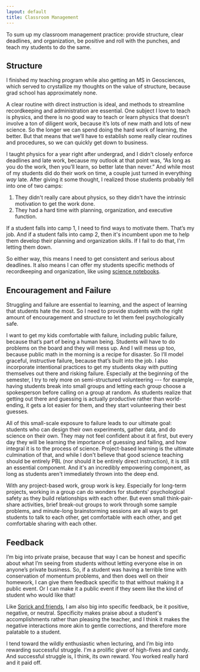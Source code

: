 ```yaml
---
layout: default
title: Classroom Management
---
```

To sum up my classroom management practice: provide structure, clear deadlines, and organization, be positive and roll with the punches, and teach my students to do the same.

## Structure
I finished my teaching program while also getting an MS in Geosciences, which served to crystallize my thoughts on the value of structure, because grad school has approximately none. 

A clear routine with direct instruction is ideal, and methods to streamline recordkeeping and administration are essential. One subject I love to teach is physics, and there is no good way to teach or learn physics that doesn’t involve a ton of diligent work, because it’s lots of new math and lots of new science. So the longer we can spend doing the hard work of learning, the better. But that means that we’ll have to establish some really clear routines and procedures, so we can quickly get down to business. 

I taught physics for a year right after undergrad, and I didn't closely enforce deadlines and late work, because my outlook at that point was, “As long as you do the work, then you’ll learn, so better late than never.” And while most of my students did do their work on time, a couple just turned in everything *way* late. After giving it some thought, I realized those students probably fell into one of two camps:
1. They didn't really care about physics, so they didn't have the intrinsic motivation to get the work done.
2. They had a hard time with planning, organization, and executive function. 

If a student falls into camp 1, I need to find ways to motivate them. That’s my job. And if a student falls into camp 2, then it's incumbent upon me to help them develop their planning and organization skills. If I fail to do that, I'm letting them down. 

So either way, this means I need to get consistent and serious about deadlines. It also means I can offer my students specific methods of recordkeeping and organization, like using <a href="https://www.calacademy.org/educators/science-notebook-corner">science notebooks</a>.

## Encouragement and Failure
Struggling and failure are essential to learning, and the aspect of learning that students hate the most. So I need to provide students with the right amount of encouragement and structure to let them feel psychologically safe. 

I want to get my kids comfortable with failure, including public failure, because that’s part of being a human being. Students will have to do problems on the board and they will mess up. And I will mess up too, because public math in the morning is a recipe for disaster. So I’ll model graceful, instructive failure, because that’s built into the job. 
I also incorporate intentional practices to get my students okay with putting themselves out there and risking failure. Especially at the beginning of the semester, I try to rely more on semi-structured volunteering --- for example, having students break into small groups and letting each group choose a spokesperson before calling on a group at random. As students realize that getting out there and guessing is actually productive rather than world-ending, it gets a lot easier for them, and they start volunteering their best guesses. 

All of this small-scale exposure to failure leads to our ultimate goal: students who can design their own experiments, gather data, and do science on their own. They may not feel confident about it at first, but every day they will be learning the importance of guessing and failing, and how integral it is to the process of science. Project-based learning is the ultimate culmination of that, and while I don't believe that good science teaching should be entirely PBL (nor should it be entirely direct instruction), it is still an essential component. And it's an incredibly empowering component, as long as students aren't immediately thrown into the deep end. 

With any project-based work, group work is key. Especially for long-term projects, working in a group can do wonders for students' psychological safety as they build relationships with each other. But even small think-pair-share activities, brief break-out groups to work through some sample problems, and minute-long brainstorming sessions are all ways to get students to talk to each other, get comfortable with each other, and get comfortable sharing with each other.

## Feedback 
I’m big into private praise, because that way I can be honest and specific about what I’m seeing from students without letting everyone else in on anyone’s private business. So, if a student was having a terrible time with conservation of momentum problems, and then does well on their homework, I can give them feedback specific to that without making it a public event. Or I can make it a public event if they seem like the kind of student who would like that!

Like <a href="http://www.safeandcivilschools.com/services/classroom_management.php" target="_blank">Sprick and friends</a>, I am also big into specific feedback, be it positive, negative, or neutral. Specificity makes praise about a student's accomplishments rather than pleasing the teacher, and I think it makes the negative interactions more akin to gentle corrections, and therefore more palatable to a student.

I tend toward the wildly enthusiastic when lecturing, and I’m big into rewarding successful struggle. I'm a prolific giver of high-fives and candy. And successful struggle is, I think, its own reward. You worked really hard and it paid off. 

